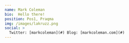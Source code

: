 ```yaml
---
name: Mark Coleman
bio:  Hello there!
position: Pos1, Praqma
img: /images/lakruzz.png
social: >
  Twitter: [markcoleman](#) Blog: [markcoleman.com](#)
---
```

